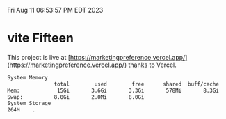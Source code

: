 Fri Aug 11 06:53:57 PM EDT 2023

# vite Fifteen


This project is live at [https://marketingpreference.vercel.app/](https://marketingpreference.vercel.app/) thanks to Vercel.

```bash
System Memory
               total        used        free      shared  buff/cache   available
Mem:            15Gi       3.6Gi       3.3Gi       578Mi       8.3Gi        10Gi
Swap:          8.0Gi       2.0Mi       8.0Gi
System Storage
264M	.
```
